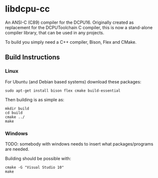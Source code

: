 libdcpu-cc
=======

An ANSI-C (C89) compiler for the DCPU16.
Originally created as replacement for the DCPUToolchain C compiler, this is now a stand-alone
compiler library, that can be used in any projects.

To build you simply need a C++ compiler, Bison, Flex and CMake.

## Build Instructions

### Linux

For Ubuntu (and Debian based systems) download these packages:

```
sudo apt-get install bison flex cmake build-essential
```

Then building is as simple as:

```
mkdir build
cd build
cmake ../
make
```

### Windows

TODO: somebody with windows needs to insert what packages/programs are needed.

Building should be possible with:
```
cmake -G "Visual Studio 10"
make
```
